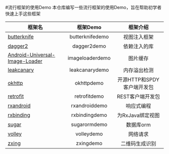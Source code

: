 #流行框架的使用Demo
本仓库编写一些流行框架的使用Demo，旨在帮助初学者快速上手这些框架

| 框架名        | 框架Demo      |框架介绍 |
| ------------- |:-------------:|:-------------:|
| [butterknife](https://github.com/JakeWharton/butterknife)  | butterknifedemo |视图注入框架|
| [dagger2](https://github.com/google/dagger)      | dagger2demo      |依赖注入的库|
| [Android-Universal-Image-Loader](https://github.com/nostra13/Android-Universal-Image-Loader) | imageloaderdemo |图片缓存     |
| [leakcanary](https://github.com/square/leakcanary)       | leakcanarydemo |内存溢出检测 |
| [okhttp](https://github.com/square/okhttp)     | okhttpdemo      | 开源HTTP和SPDY客户端开发包|
| [retrofit](https://github.com/square/retrofit) | retrofitdemo      |REST客户端开发包|
| [rxandroid](https://github.com/ReactiveX/RxAndroid)      | rxandroiddemo |响应式编程|
| [rxbinding](https://github.com/JakeWharton/RxBinding)     | rxbindingdemo |为RxJava绑定视图|
| [sugar](https://github.com/satyan/sugar) | sugarormdemo     |数据库orm|
| [volley](https://github.com/mcxiaoke/android-volley)      | volleydemo |网络请求|
| [zxing](https://github.com/zxing/zxing)     | zxingdemo |二维码生成识别|